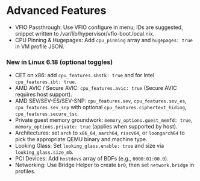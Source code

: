 # Advanced Features

- VFIO Passthrough: Use VFIO configure in menu; IDs are suggested, snippet written to /var/lib/hypervisor/vfio-boot.local.nix.
- CPU Pinning & Hugepages: Add `cpu_pinning` array and `hugepages: true` in VM profile JSON.

### New in Linux 6.18 (optional toggles)

- CET on x86: add `cpu_features.shstk: true` and for Intel `cpu_features.ibt: true`.
- AMD AVIC / Secure AVIC: `cpu_features.avic: true` (Secure AVIC requires host support).
- AMD SEV/SEV-ES/SEV-SNP: `cpu_features.sev`, `cpu_features.sev_es`, `cpu_features.sev_snp` with optional `cpu_features.ciphertext_hiding`, `cpu_features.secure_tsc`.
- Private guest memory groundwork: `memory_options.guest_memfd: true`, `memory_options.private: true` (applies when supported by host).
- Architectures: set `arch` to `x86_64`, `aarch64`, `riscv64`, or `loongarch64` to pick the appropriate QEMU binary and machine type.
- Looking Glass: Set `looking_glass.enable: true` and size via `looking_glass.size_mb`.
- PCI Devices: Add `hostdevs` array of BDFs (e.g., `0000:01:00.0`).
- Networking: Use Bridge Helper to create `br0`, then set `network.bridge` in profiles.

